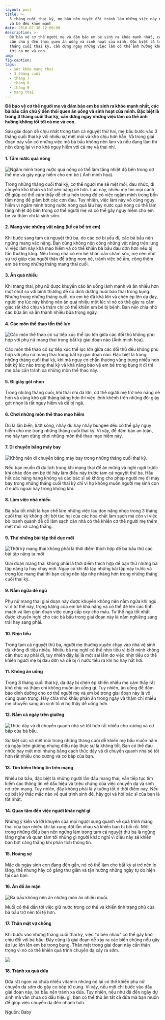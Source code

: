 ```yaml
---
layout: post
title: >-
  3 tháng cuối thai kỳ, mẹ bầu nên tuyệt đối tránh làm những việc này để cả mẹ
  và bé đều khỏe mạnh
date: 2018-07-30 12:00:00
description: >-
  Để bảo vệ cơ thể người mẹ và đảm bảo em bé sinh ra khỏe mạnh nhất, các bà bầu
  cần chú ý đến thói quen ăn uống và sinh hoạt của mình. Đặc biệt là trong 3
  tháng cuối thai kỳ, cần dừng ngay những việc làm có thể ảnh hưởng không tốt
  tới cả mẹ và con.
img:
fig-caption:
tags:
  - sức khỏe mang thai
  - 3 tháng cuối
  - tháng 7
  - tháng 8
  - tháng 9
  - mang thai
---
```


**Để bảo vệ cơ thể người mẹ và đảm bảo em bé sinh ra khỏe mạnh nhất, các bà bầu cần chú ý đến thói quen ăn uống và sinh hoạt của mình. Đặc biệt là trong 3 tháng cuối thai kỳ, cần dừng ngay những việc làm có thể ảnh hưởng không tốt tới cả mẹ và con.**

Sau giai đoạn dễ chịu nhất trong tam cá nguyệt thứ hai, mẹ bầu bước vào 3 tháng cuối thai kỳ với nhiều sự mệt mỏi và khó chịu hơn hẳn. Và trong giai đoạn này vẫn có những việc mà bà bầu không nên làm và nếu đang làm thì nên dừng lại vì nó khá nguy hiểm với cả mẹ và thai nhi.

#### 1. Tắm nước quá nóng

![Ngâm mình trong nước quá nóng có thể làm tăng nhiệt độ bên trong cơ thể mẹ và gây nguy hiểm cho em bé ( Ảnh minh họa).](/uploads/tam-nong-xtapo.jpg "Ngâm mình trong nước quá nóng có thể làm tăng nhiệt độ bên trong cơ thể mẹ và gây nguy hiểm cho em bé")

Trong những tháng cuối thai kỳ, cơ thể người mẹ sẽ mệt mỏi, đau nhức, di chuyển khó khăn và trở nên nặng nề hơn. Lúc này, nhiều mẹ tìm mọi cách để giúp cơ thể cảm thấy dễ chịu hơn trong đó có việc ngâm mình trong bồn tắm nóng để giảm bớt các cơn đau. Tuy nhiên, việc làm này vô cùng nguy hiểm vì ngâm mình trong nước nóng quá lâu hay nước quá nóng có thể làm tăng nhiệt độ bên trong cơ thể người mẹ và có thể gây nguy hiểm cho em bé và thậm chí là sinh sớm.

#### 2. Mang vác những vật nặng (kể cả bế trẻ em)

Khi bước sang tam cá nguyệt thứ ba, do các cơ bị yếu đi, các bà bầu nên ngừng mang vác nặng. Bạn cũng không nên cõng những vật nặng trên lưng vì việc làm này khá mạo hiểm và có thể khiến bà bầu đau đớn hơn nếu bị tổn thương lưng. Nếu trong nhà có em bé khác cần chăm sóc, mẹ nên nhờ sự trợ giúp của người thân để trông nom bé, tránh việc bế ẵm, cõng thêm em bé trong những tháng mang thai cuối.

#### 3. Ăn quá nhiều

Khi mang thai, phụ nữ được khuyến cáo ăn uống lành mạnh và ăn nhiều hơn một chút so với bình thường để có dinh dưỡng nuôi bào thai trong bụng. Nhưng trong những tháng cuối, do em bé đã khá lớn và chèn ép lên dạ dày, người mẹ lúc này không nên ăn quá nhiều một lúc vì nó có thể gây ra cảm giác rất khó chịu và thậm chí có thể khiến em bé bị bệnh. Bạn nên chia nhỏ các bữa ăn và ăn thành nhiều bữa trong ngày.

#### 4. Các môn thể thao tốn thể lực

![Các môn thể thao có sự tiếp xúc thể lực lớn giữa các đối thủ không phù hợp với phụ nữ mang thai trong bất kỳ giai đoạn nào (Ảnh minh họa).](/uploads/the-duc-me-bau-xtapo.jpg "Các môn thể thao có sự tiếp xúc thể lực lớn giữa các đối thủ không phù hợp với phụ nữ mang thai trong bất kỳ giai đoạn nào.")

Các môn thể thao có sự tiếp xúc thể lực lớn giữa các đối thủ đều không phù hợp với phụ nữ mang thai trong bất kỳ giai đoạn nào. Đặc biệt là trong những tháng cuối thai kỳ, khi mà nguy cơ chấn thương vùng bụng nhiều hơn bất kỳ lúc nào trong thai kỳ và khả năng bảo vệ em bé trong bụng ít đi thì mẹ bầu cần tránh xa những môn thể thao này.

#### 5. Đi giày gót nhọn

Trong những tháng cuối, khi thai nhi đã lớn, cơ thể người mẹ trở nên nặng nề hơn và cũng khó giữ thăng bằng hơn thì việc lênh khênh trên những đôi giày gót nhọn là rất nguy hiểm và dễ bị ngã.

#### 6. Chơi những môn thể thao mạo hiểm

Dù là lặn biển, lướt sóng, nhảy dù hay nhảy bungee đều có thể gây nguy hiểm cho mẹ trong những tháng cuối thai kỳ. Vì vậy, để đảm bảo an toàn, mẹ hãy tạm dừng chơi những môn thể thao mạo hiểm này.

#### 7. Di chuyển bằng máy bay

![Không nên di chuyển bằng máy bay trong những tháng cuối thai kỳ.](/uploads/me-bau-di-may-bay-xtapo.jpg "Không nên di chuyển bằng máy bay trong những tháng cuối thai kỳ.")

Nếu bạn muốn đi du lịch trong khi mang thai để ăn mừng và nghỉ ngơi trước khi chào đón em bé thì hãy làm điều này trước tam cá nguyệt thứ ba. Hầu hết các hãng hàng không và các bác sĩ sẽ không cho phép người mẹ đi máy bay trong những tháng cuối thai kỳ chỉ vì họ không muốn người mẹ sinh con ở nước ngoài hay trong không khí.

#### 8. Làm việc nhà nhiều

Bà bầu tốt nhất là hạn chế làm những việc lau dọn nặng nhọc trong 3 tháng cuối thai kỳ không chỉ bởi tác hại của các hóa chất làm sạch mà còn vì việc bò loanh quanh để cố làm sạch căn nhà có thể khiến cơ thể người mẹ thêm mệt mỏi và căng thẳng.

#### 9. Thử những bài tập thể dục mới

![Thời kỳ mang thai không phải là thời điểm thích hợp để bà bầu thử các bài tập nâng tạ mới](/uploads/ba-bau-tap-ta-xtapo.jpg "Thời kỳ mang thai không phải là thời điểm thích hợp để bà bầu thử các bài tập nâng tạ mới")

Giai đoạn mang thai không phải là thời điểm thích hợp để bạn thử những bài tập nâng tạ hay chạy mới. Ngay cả khi đã tập những bài tập này trước và trong lúc mang thai thì bạn cũng nên tập nhẹ nhàng hơn trong những tháng cuối thai kỳ.

#### 9. Nằm ngửa để ngủ

Phụ nữ mang thai giai đoạn này được khuyên không nên nằm ngửa khi ngủ vì ở tư thế này, trọng lượng của em bé khá nặng và có thể đè lên các tĩnh mạch và làm gián đoạn việc cung cấp oxy cho máu. Tư thế ngủ tốt nhất được khuyến nghị cho các bà bầu trong giai đoạn này là nằm nghiêng sang trái hay sang phải.

#### 10. Nhịn tiểu

Trong tam cá nguyệt thứ ba, người mẹ thường xuyên chạy vào nhà vệ sinh dù không đi tiểu nhiều. Nhiều bà mẹ nghĩ có thể nhịn tiểu vì biết mình không cần thực sự phải đi, tuy nhiên đây lại là một sai lầm do việc nhịn tiểu có thể khiến người mẹ bị đau đớn và dễ bị rỉ nước tiểu ra khi ho hay hắt hơi.

#### 11. Không ăn uống

Trong 3 tháng cuối thai kỳ, dạ dày bị chèn ép khiến nhiều mẹ cảm thấy rất khó chịu và thậm chí không muốn ăn uống gì. Tuy nhiên, ăn uống để đảm bảo dinh dưỡng cho cơ thể người mẹ và em bé trong giai đoạn này là vô cùng quan trọng. Hãy chia nhỏ khẩu phần ăn trong ngày và thậm chí nhiều mẹ chuyển sang ăn sinh tố vì họ thấy dễ uống hơn.

#### 12. Nằm cả ngày trên giường

![Thức dậy và di chuyển quanh nhà sẽ tốt hơn rất nhiều cho xương và cơ bắp của bà bầu.](/uploads/ba-bau-ngu-nhieu-co-tot-khong-xtapo.jpg "Thức dậy và di chuyển quanh nhà sẽ tốt hơn rất nhiều cho xương và cơ bắp của bà bầu.")

Sự kiệt sức và mệt mỏi trong những tháng cuối dễ khiến mẹ bầu muốn nằm cả ngày trên giường nhưng điều này thực sự là không tốt. Bạn có thể đau nhức hay mệt mỏi nhưng bằng cách thức dậy và di chuyển quanh nhà sẽ tốt hơn rất nhiều cho xương và cơ bắp của bạn.

#### 13. Tìm kiếm thông tin trên mạng

Nhiều bà bầu, đặc biệt là những người lần đầu mang thai, vẫn tiếp tục tìm kiếm các thông tin về dấu hiệu và triệu chứng của việc chuyển dạ và sinh nở trên mạng. Tuy nhiên, đây không phải là ý tưởng tốt ở thời điểm này. Nếu có bất kỳ thắc mắc nào về quá trình sinh đẻ, hãy gọi và hỏi bác sĩ của bạn là tốt nhất.

#### 14. Quan tâm đến việc người khác nghĩ gì

Những ý kiến và lời khuyên của mọi người xung quanh về quá trình mang thai của bạn nhiều khi lại xung đột lẫn nhau và khiến bạn bị bối rối. Một trong những điều bạn nên ngừng làm trong tam cá nguyệt thứ ba là ngừng lắng nghe và quan tâm tới những gì người khác nghĩ vì điều này sẽ khiến bạn bớt căng thẳng khi phân tích thông tin.

#### 15. Hoảng sợ

Mặc dù ngày sinh con đang đến gần, nó có thể làm cho bất kỳ ai trở nên lo lắng, thế nhưng hãy cố gắng thư giãn và tận hưởng những ngày tự do hiện tại của bạn.

#### 16. Ăn đồ ăn mặn

![Bà bầu không nên ăn những món ăn nhiều muối.](/uploads/ba-bau-an-do-an-man-xtapo.jpg "Bà bầu không nên ăn những món ăn nhiều muối.")

Muối có thể dẫn tới việc giữ nước trong cơ thể và khiến tình trạng phù của bà bầu trở nên tồi tệ hơn.

#### 17. Thân mật vợ chồng

Khi bước vào những tháng cuối thai kỳ, việc "ở bên nhau" có thể gây khó chịu đối với bà bầu. Đây cũng là giai đoạn dễ xảy ra các biến chứng nếu gây áp lực lớn lên em bé trong bụng. Thân mật trong giai đoạn này cần thận trọng vì nó có thể khiến quá trình chuyển dạ xảy ra sớm.

![](/uploads/ba-bau-trai-thom-xtapo.png)

#### 18. Tránh xa quả dứa

Dứa rất ngon và chứa nhiều vitamin nhưng nó lại có thể khiến phụ nữ chuyển dạ sớm do gây co bóp tử cung. Vì vậy, nếu mới chỉ bước vào đầu giai đoạn này, bà bầu nên tránh xa dứa. Tuy nhiên, nếu như đã đến ngày dự sinh mà vẫn chưa có dấu hiệu gì, bạn có thể thử ăn tất cả dứa mà bạn muốn để giúp việc chuyển dạ đến nhanh hơn.

Nguồn: Baby